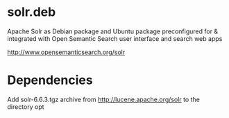 # solr.deb
Apache Solr as Debian package and Ubuntu package preconfigured for & integrated with Open Semantic Search user interface and search web apps

http://www.opensemanticsearch.org/solr

# Dependencies
Add solr-6.6.3.tgz archive from http://lucene.apache.org/solr to the directory opt
